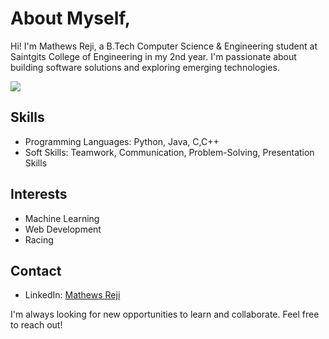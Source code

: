 # About Myself,

Hi! I'm Mathews Reji, a B.Tech Computer Science & Engineering student at Saintgits College of Engineering in my 2nd year. I'm passionate about building software solutions and exploring emerging technologies.

![](https://komarev.com/ghpvc/?username=Mathews-Reji)

## Skills

* Programming Languages: Python, Java, C,C++
* Soft Skills: Teamwork, Communication, Problem-Solving, Presentation Skills

## Interests

* Machine Learning
* Web Development
* Racing

## Contact

* LinkedIn: [Mathews Reji](www.linkedin.com/in/mathews-reji-9870b0290)

I'm always looking for new opportunities to learn and collaborate. Feel free to reach out!
